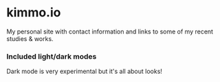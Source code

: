 # kimmo.io

My personal site with contact information and links to some of my recent studies & works.

### Included light/dark modes

Dark mode is very experimental but it's all about looks!
